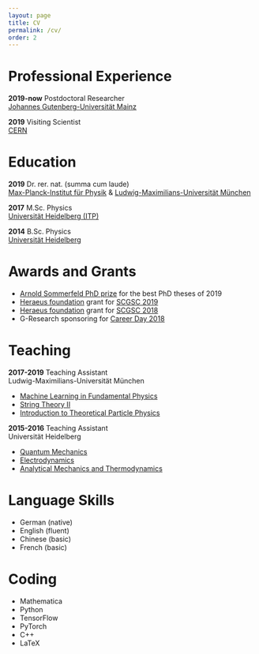 ```yaml
---
layout: page
title: CV
permalink: /cv/
order: 2
---
```


# Professional Experience

**2019-now** Postdoctoral Researcher  
[Johannes Gutenberg-Universität Mainz](https://www.thep.physik.uni-mainz.de)  

**2019** Visiting Scientist  
[CERN](https://theory.cern/)  

# Education

**2019** Dr. rer. nat. (summa cum laude)  
[Max-Planck-Institut für Physik](https://www.mpp.mpg.de/) & [Ludwig-Maximilians-Universität München](https://www.theorie.physik.uni-muenchen.de/)

**2017** M.Sc. Physics  
[Universität Heidelberg (ITP)](https://www.thphys.uni-heidelberg.de/)

**2014** B.Sc. Physics  
[Universität Heidelberg](https://www.physik.uni-heidelberg.de/)

# Awards and Grants

- [Arnold Sommerfeld PhD prize](https://www.theorie.physik.uni-muenchen.de/studies/promotion/index.html) for the best PhD theses of 2019
- [Heraeus foundation](https://www.we-heraeus-stiftung.de/) grant for [SCGSC 2019](https://sites.google.com/view/scgsc-2019/homepage)
- [Heraeus foundation](https://www.we-heraeus-stiftung.de/) grant for [SCGSC 2018](https://sites.google.com/view/scgsc-2018/)
- G-Research sponsoring for [Career Day 2018](https://indico.mpp.mpg.de/event/5397/overview)

# Teaching

**2017-2019** Teaching Assistant  
Ludwig-Maximilians-Universität München
- [Machine Learning in Fundamental Physics](https://www.physik.uni-muenchen.de/lehre/vorlesungen/sose_19/ML_in_Fundamental_Physics/index.html)
- [String Theory II](https://www.physik.uni-muenchen.de/lehre/vorlesungen/sose_18/TVI_TMP-TD2_-String-Theory-II/index.html)
- [Introduction to Theoretical Particle Physics](https://www.physik.uni-muenchen.de/lehre/vorlesungen/wise_17_18/teilchenphysik_ws_17_18/index.html)

**2015-2016** Teaching Assistant  
Universität Heidelberg
- [Quantum Mechanics](http://uebungen.physik.uni-heidelberg.de/vorlesung/20161/ptp4)
- [Electrodynamics](http://uebungen.physik.uni-heidelberg.de/vorlesung/20152/568)
- [Analytical Mechanics and Thermodynamics](http://uebungen.physik.uni-heidelberg.de/vorlesung/20151/ptp2)

# Language Skills
- German (native)
- English (fluent)
- Chinese (basic)
- French (basic)

# Coding
- Mathematica
- Python
- TensorFlow
- PyTorch
- C++
- LaTeX